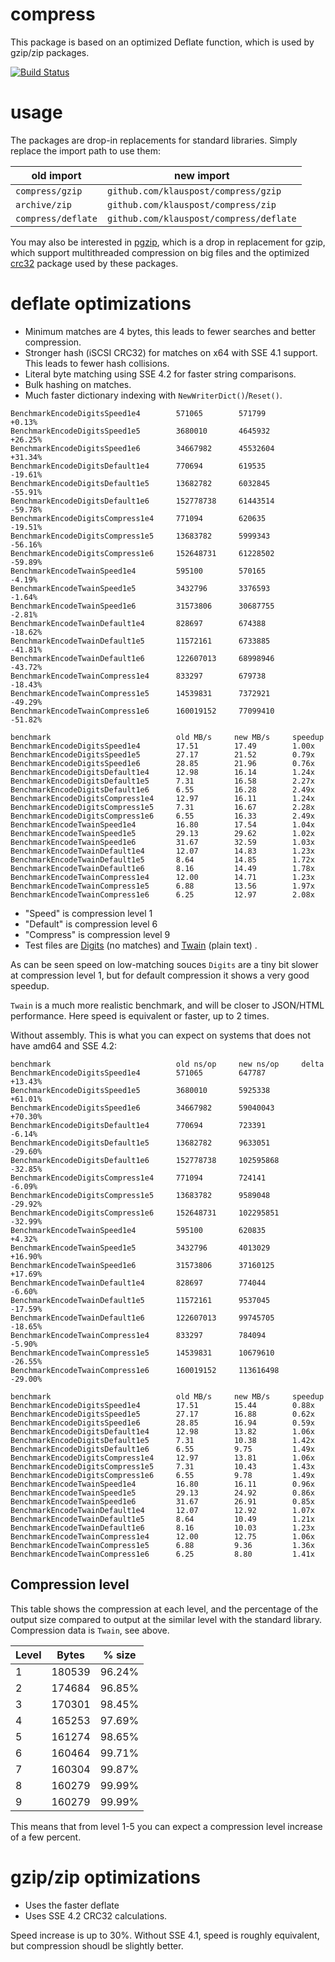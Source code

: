 # compress

This package is based on an optimized Deflate function, which is used by gzip/zip packages.

[![Build Status](https://travis-ci.org/klauspost/compress.svg?branch=master)](https://travis-ci.org/klauspost/compress)

# usage

The packages are drop-in replacements for standard libraries. Simply replace the import path to use them:

| old import         | new import                              |
|--------------------|-----------------------------------------|
| `compress/gzip`    | `github.com/klauspost/compress/gzip`    |
| `archive/zip`      | `github.com/klauspost/compress/zip`     |
| `compress/deflate` | `github.com/klauspost/compress/deflate` |

You may also be interested in [pgzip](https://github.com/klauspost/pgzip), which is a drop in replacement for gzip, which support multithreaded compression on big files and the optimized [crc32](https://github.com/klauspost/crc32) package used by these packages.

# deflate optimizations

* Minimum matches are 4 bytes, this leads to fewer searches and better compression.
* Stronger hash (iSCSI CRC32) for matches on x64 with SSE 4.1 support. This leads to fewer hash collisions.
* Literal byte matching using SSE 4.2 for faster string comparisons.
* Bulk hashing on matches.
* Much faster dictionary indexing with `NewWriterDict()`/`Reset()`.


```
BenchmarkEncodeDigitsSpeed1e4        571065        571799        +0.13%
BenchmarkEncodeDigitsSpeed1e5        3680010       4645932       +26.25%
BenchmarkEncodeDigitsSpeed1e6        34667982      45532604      +31.34%
BenchmarkEncodeDigitsDefault1e4      770694        619535        -19.61%
BenchmarkEncodeDigitsDefault1e5      13682782      6032845       -55.91%
BenchmarkEncodeDigitsDefault1e6      152778738     61443514      -59.78%
BenchmarkEncodeDigitsCompress1e4     771094        620635        -19.51%
BenchmarkEncodeDigitsCompress1e5     13683782      5999343       -56.16%
BenchmarkEncodeDigitsCompress1e6     152648731     61228502      -59.89%
BenchmarkEncodeTwainSpeed1e4         595100        570165        -4.19%
BenchmarkEncodeTwainSpeed1e5         3432796       3376593       -1.64%
BenchmarkEncodeTwainSpeed1e6         31573806      30687755      -2.81%
BenchmarkEncodeTwainDefault1e4       828697        674388        -18.62%
BenchmarkEncodeTwainDefault1e5       11572161      6733885       -41.81%
BenchmarkEncodeTwainDefault1e6       122607013     68998946      -43.72%
BenchmarkEncodeTwainCompress1e4      833297        679738        -18.43%
BenchmarkEncodeTwainCompress1e5      14539831      7372921       -49.29%
BenchmarkEncodeTwainCompress1e6      160019152     77099410      -51.82%

benchmark                            old MB/s     new MB/s     speedup
BenchmarkEncodeDigitsSpeed1e4        17.51        17.49        1.00x
BenchmarkEncodeDigitsSpeed1e5        27.17        21.52        0.79x
BenchmarkEncodeDigitsSpeed1e6        28.85        21.96        0.76x
BenchmarkEncodeDigitsDefault1e4      12.98        16.14        1.24x
BenchmarkEncodeDigitsDefault1e5      7.31         16.58        2.27x
BenchmarkEncodeDigitsDefault1e6      6.55         16.28        2.49x
BenchmarkEncodeDigitsCompress1e4     12.97        16.11        1.24x
BenchmarkEncodeDigitsCompress1e5     7.31         16.67        2.28x
BenchmarkEncodeDigitsCompress1e6     6.55         16.33        2.49x
BenchmarkEncodeTwainSpeed1e4         16.80        17.54        1.04x
BenchmarkEncodeTwainSpeed1e5         29.13        29.62        1.02x
BenchmarkEncodeTwainSpeed1e6         31.67        32.59        1.03x
BenchmarkEncodeTwainDefault1e4       12.07        14.83        1.23x
BenchmarkEncodeTwainDefault1e5       8.64         14.85        1.72x
BenchmarkEncodeTwainDefault1e6       8.16         14.49        1.78x
BenchmarkEncodeTwainCompress1e4      12.00        14.71        1.23x
BenchmarkEncodeTwainCompress1e5      6.88         13.56        1.97x
BenchmarkEncodeTwainCompress1e6      6.25         12.97        2.08x
```
* "Speed" is compression level 1
* "Default" is compression level 6
* "Compress" is compression level 9
* Test files are [Digits](https://github.com/klauspost/compress/blob/master/testdata/e.txt) (no matches) and [Twain](https://github.com/klauspost/compress/blob/master/testdata/Mark.Twain-Tom.Sawyer.txt) (plain text) .

As can be seen speed on low-matching souces `Digits` are a tiny bit slower at compression level 1, but for default compression it shows a very good speedup.

`Twain` is a much more realistic benchmark, and will be closer to JSON/HTML performance. Here speed is equivalent or faster, up to 2 times.

Without assembly. This is what you can expect on systems that does not have amd64 and SSE 4.2:
```
benchmark                            old ns/op     new ns/op     delta
BenchmarkEncodeDigitsSpeed1e4        571065        647787        +13.43%
BenchmarkEncodeDigitsSpeed1e5        3680010       5925338       +61.01%
BenchmarkEncodeDigitsSpeed1e6        34667982      59040043      +70.30%
BenchmarkEncodeDigitsDefault1e4      770694        723391        -6.14%
BenchmarkEncodeDigitsDefault1e5      13682782      9633051       -29.60%
BenchmarkEncodeDigitsDefault1e6      152778738     102595868     -32.85%
BenchmarkEncodeDigitsCompress1e4     771094        724141        -6.09%
BenchmarkEncodeDigitsCompress1e5     13683782      9589048       -29.92%
BenchmarkEncodeDigitsCompress1e6     152648731     102295851     -32.99%
BenchmarkEncodeTwainSpeed1e4         595100        620835        +4.32%
BenchmarkEncodeTwainSpeed1e5         3432796       4013029       +16.90%
BenchmarkEncodeTwainSpeed1e6         31573806      37160125      +17.69%
BenchmarkEncodeTwainDefault1e4       828697        774044        -6.60%
BenchmarkEncodeTwainDefault1e5       11572161      9537045       -17.59%
BenchmarkEncodeTwainDefault1e6       122607013     99745705      -18.65%
BenchmarkEncodeTwainCompress1e4      833297        784094        -5.90%
BenchmarkEncodeTwainCompress1e5      14539831      10679610      -26.55%
BenchmarkEncodeTwainCompress1e6      160019152     113616498     -29.00%

benchmark                            old MB/s     new MB/s     speedup
BenchmarkEncodeDigitsSpeed1e4        17.51        15.44        0.88x
BenchmarkEncodeDigitsSpeed1e5        27.17        16.88        0.62x
BenchmarkEncodeDigitsSpeed1e6        28.85        16.94        0.59x
BenchmarkEncodeDigitsDefault1e4      12.98        13.82        1.06x
BenchmarkEncodeDigitsDefault1e5      7.31         10.38        1.42x
BenchmarkEncodeDigitsDefault1e6      6.55         9.75         1.49x
BenchmarkEncodeDigitsCompress1e4     12.97        13.81        1.06x
BenchmarkEncodeDigitsCompress1e5     7.31         10.43        1.43x
BenchmarkEncodeDigitsCompress1e6     6.55         9.78         1.49x
BenchmarkEncodeTwainSpeed1e4         16.80        16.11        0.96x
BenchmarkEncodeTwainSpeed1e5         29.13        24.92        0.86x
BenchmarkEncodeTwainSpeed1e6         31.67        26.91        0.85x
BenchmarkEncodeTwainDefault1e4       12.07        12.92        1.07x
BenchmarkEncodeTwainDefault1e5       8.64         10.49        1.21x
BenchmarkEncodeTwainDefault1e6       8.16         10.03        1.23x
BenchmarkEncodeTwainCompress1e4      12.00        12.75        1.06x
BenchmarkEncodeTwainCompress1e5      6.88         9.36         1.36x
BenchmarkEncodeTwainCompress1e6      6.25         8.80         1.41x
```

## Compression level

This table shows the compression at each level, and the percentage of the output size compared to output
at the similar level with the standard library. Compression data is `Twain`, see above.

| Level | Bytes  | % size |
|-------|--------|--------|
| 1     | 180539 | 96.24% |
| 2     | 174684 | 96.85% |
| 3     | 170301 | 98.45% |
| 4     | 165253 | 97.69% |
| 5     | 161274 | 98.65% |
| 6     | 160464 | 99.71% |
| 7     | 160304 | 99.87% |
| 8     | 160279 | 99.99% |
| 9     | 160279 | 99.99% |

This means that from level 1-5 you can expect a compression level increase of a few percent.

# gzip/zip optimizations
 * Uses the faster deflate
 * Uses SSE 4.2 CRC32 calculations.

Speed increase is up to 30%. Without SSE 4.1, speed is roughly equivalent, but compression shoudl be slightly better.

